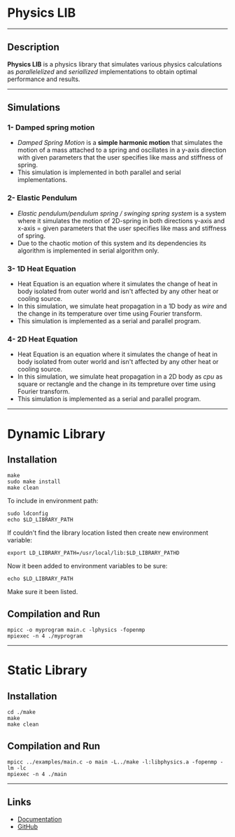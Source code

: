 Physics LIB<a name="TOP"></a>
===================

- - - - 
## Description ##
**Physics LIB** is a physics library that simulates various physics calculations as _parallelelized_ and _seriallized_ implementations to obtain optimal performance and results.
- - - - 
## Simulations ##
### 1- Damped spring motion ###
  - _Damped Spring Motion_ is a __simple harmonic motion__ that simulates the motion of a mass attached to a spring and oscillates in a y-axis direction with given parameters that the user specifies like mass and stiffness of spring.
  - This simulation is implemented in both parallel and serial implementations.
### 2- Elastic Pendulum ###
  - _Elastic pendulum/pendulum spring / swinging spring system_ is a system where it simulates the motion of 2D-spring in both directions y-axis and x-axis = given parameters that the user specifies like mass and stiffness of spring.
  - Due to the chaotic motion of this system and its dependencies its algorithm is implemented in serial algorithm only.
### 3- 1D Heat Equation ###
  - Heat Equation is an equation where it simulates the change of heat in body isolated from outer world and isn't affected by any other heat or cooling source.
  - In this simulation, we simulate heat propagation in a 1D body as _wire_ and the change in its temperature over time using Fourier transform.
  - This simulation is implemented as a serial and parallel program.
### 4- 2D Heat Equation ###
  - Heat Equation is an equation where it simulates the change of heat in body isolated from outer world and isn't affected by any other heat or cooling source.
  - In this simulation, we simulate heat propagation in a 2D body as _cpu_ as square or rectangle and the change in its tempreture over time using Fourier transform.
  - This simulation is implemented as a serial and parallel program.
- - - - 
# Dynamic Library #
## Installation ## 
 ```  
make
sudo make install
make clean
```
To include in environment path:
```
sudo ldconfig
echo $LD_LIBRARY_PATH
```
If couldn't find the library location listed then create new environment variable:
```
export LD_LIBRARY_PATH=/usr/local/lib:$LD_LIBRARY_PATHD
```
Now it been added to environment variables to be sure:
```
echo $LD_LIBRARY_PATH
```
Make sure it been listed.
## Compilation and Run ##
 ``` 
mpicc -o myprogram main.c -lphysics -fopenmp
mpiexec -n 4 ./myprogram
```
- - - - 
# Static Library #
## Installation ## 
 ``` 
cd ./make 
make
make clean
```
## Compilation and Run ##
 ``` 
 mpicc ../examples/main.c -o main -L../make -l:libphysics.a -fopenmp -lm -lc
 mpiexec -n 4 ./main
```
- - - - 
## Links ## 
- [Documentation](https://Computational-science-based-on-HPC.github.io/index.html)
- [GitHub](https://github.com/Computational-science-based-on-HPC/Physics_LIB)
